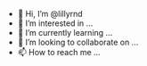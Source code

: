 - 👋 Hi, I’m @lillyrnd
- 👀 I’m interested in ...
- 🌱 I’m currently learning ...
- 💞️ I’m looking to collaborate on ...
- 📫 How to reach me ...

<!---
lillyrnd/lillyrnd is a ✨ special ✨ repository because its `README.md` (this file) appears on your GitHub profile.
You can click the Preview link to take a look at your changes.
--->
